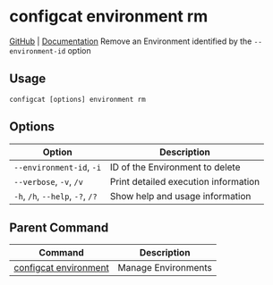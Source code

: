 # configcat environment rm
[GitHub](https://github.com/configcat/cli) | [Documentation](https://configcat.com/docs/advanced/cli)
Remove an Environment identified by the `--environment-id` option
## Usage
```
configcat [options] environment rm
```
## Options
| Option | Description |
| ------ | ----------- |
| `--environment-id`, `-i` | ID of the Environment to delete |
| `--verbose`, `-v`, `/v` | Print detailed execution information |
| `-h`, `/h`, `--help`, `-?`, `/?` | Show help and usage information |
## Parent Command
| Command | Description |
| ------ | ----------- |
| [configcat environment](configcat-environment.md) | Manage Environments |
